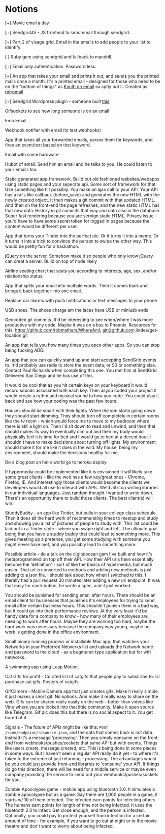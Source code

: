 # Notions

[+] Movie email a day

[+] SendgridJS - JS frontend to send email through sendgrid. 

[+] Part 2 of visage grid. Email in the emails to add people to your list to identify.

[ ] Ruby gem using sendgrid and fallback to mandrill.

[+] Email only authentication. Password less. 

[+] An app that takes your email and prints it out, and sends you the printed mails once a month. It's a printed email - designed for those who need to be on the "bottom of things" as [Knuth on email](http://www-cs-faculty.stanford.edu/~uno/email.html) so aptly put it. Created as [retromail](http://github.com/scottmotte/retromail)

[+] Sendgrid Wordpress plugin - someone built [this](http://wordpress.org/plugins/wp-sendgrid/)

Gifsockets to see how long someone is on an email

Emo Email

Webhook notifier with email (to test webhooks)

App that takes all your forwarded emails, parses them for keywords, and fires an event/text based on that keyword.

Email with some hardware

Hubot of email. Send him an email and he talks to you. He could listen to your emails too.

Static generated app framework. Build out old fashioned websites/webapps using static pages and your seperate api. Some sort of framework for that. Use something like tilt possibly. You make an ajax call to your API. Your API has a rails like callback (before_save) and generates the new HTML with the newly created object. It then makes a git commit with that updated HTML. And then on the front-end the page refreshes, and the new static HTML has that new data. History in git commits that way and data also in the database. Super fast rendering because you are servign static HTML. Privacy issue - you'd have to have some secret token for logged in pages because the content would be different per user.

App that turns your Tinder into the perfect pic. Or it turns it into a meme. Or it turns it into a trick to convince the person to swipe the other way. This would be pretty fun for a hackathon.

jQuery on the server. Somehow make it so people who only know jQuery can creat a server. Build on top of node likely

Airline seating chart that seats you according to interests, age, sex, and/or relationship status.

App that splits your email into multiple words. Then it comes back and brings it back together into one email.

Replace car alarms with push notifications or text messages to your phone

USB shoes. The shoes charge em the laces have USB or miniusb ends

Geocoded git commits. It'd be interesting to see when/where I was more productive with my code. Maybe it was on a bus to Phoenix. Resources for this: https://github.com/robmathers/WhereAmI, git@github.com:lindes/get-location.git 

An app that tells you how many times you open other apps. So you can stop being fucking ADD.


An app that you can quickly stand up and start accepting SendGrid events to. It'd probably use redis to store the event data, or S3 or something else. Contact Paul Richards when completing this one. You met him at SendGrid Delivered San Diego and he has use of this. 

It would be cool that as you hit certain keys on your keyboard it would record sounds associated with each key. Then asyou coded your project it would create a rythm and musical sound to how you code. You could play it back and see how your coding was the past few hours.

Houses should be smart with their lights. When the sun starts going down they should start dimming. They should turn off completely in certain rooms like the tv room - which would force me to move to my bedroom where there is still a light on. Then I'd sit down to read and unwind, and then that should makes its way to eventually dim out and then my body would physically feel it is time for bed and I would go to bed at a decent hour. I shouldn't have to make decisions about turning off lights. My environment should make it for me like it does in the wild. My house, being my environment, should make the decisions healthy for me.

Do a blog post on hello world go to heroku deploy

If hypermedia could be implemented like it is envisioned it will likely take some great clients - like the web has a few key/great ones - Chrome, Firefox, IE. And interestingly those clients would become the clients we developers would all use to interact with APIs. We'd all stop writing libraries in our individual languages. Just random thought I wanted to write down. There's an opportunity there to build those clients. The best client(s) will win.

StuddyBuddy - an app like Tinder, but pulls in your college class schedule. Then it does all the hard work of recommending times to meetup and study and showing you a list of pictures of people to study with. This list could be laid out in a Tinder style - where you swipe right and left. The ultimate goal being that you have a studdy buddy that could lead to something more. This gives meeting up a pretense, you get some studying with someone you might never have met, and you possibly lead to something more.

Possible article - do a talk on the digitalocean gem I've built and how it's metaprogrammed on top off their API. How their API urls have essentially become the 'definition' - sort of like the basics of hypermedia, but much easier. That url is converted to methods and adding new methods is just adding to a json file. I should talk about how when I switched to this, I literally had a pull request 30 minutes later adding a new url endpoint. It was that easy for contribution, he wrote a spec, and it just worked.

You should be punished for sending email after hours. There should be an email client for businesses that punishes it's employees for trying to send email after certain business hours. This shouldn't punish them in a bad way, but it could go into their performance reviews. At the very least it'd be handy data for a company to know - how many of their employees are needing to work after hours. Maybe they are working too hard, maybe the hard work was necessary because the company was young, maybe no work is getting done in the office environment.

Small binary running process or installable Mac app, that watches your Networks in your Preferred Networks list and uploads the Network name and password to the cloud - as a bugmenot type application but for wifi networks.

A swimming app using Leap Motion.

Cat Gifs for profit - Curated list of catgifs that people pay to subscribe to. Or purchase cat gifs. Posters of catgifs. 

GifCamera - Mobile Camera app that just creates gifs. Make it really simple, it just makes a short gif. No options. And make it really easy to share on the web. Gifs can be shared really easily on the web - better than videos like Vine where you are locked into that little community. Make it open source like Telegram. Gif pic does this but there is no social aspect to it. You get bored of it. 

Signals - The future of APIs might be like this: `POST /some/endpoint/resource.json`, and the data that comes back is not data. Instead it's a message 'processing'. Then you simply consume on the front-end from webhooks/pushes/sockets that same API but with events. Things like users.create, message.created, etc. This is being done in some places in some ways. But I haven't seen a regular API really do it yet - to where it's taken to the extreme of just returning - processing. The advantages would be you could just provide front-end libraries to 'consume' your API. If things do go this direction, there will be need for a middle service or maybe even company providing the service to send out your webhooks/pushes/sockets for you.

Zombie Apocolypse game - mobile app using bluetooth 2.0. It simulates a zombie apocolypse but as a game. Say there are 1,000 people in a game, it starts w/ 10 of them infected. The infected earn points for infecting others. The humans earn points for length of time not being infected. It uses the bluetooth 2.0 to infect. Get close enough, and the person is infected. Optionally, you could pay to protect yourself from infection for a certain amount of time - for example, if you want to go out at night or to the movie theatre and don't want to worry about being infected.
